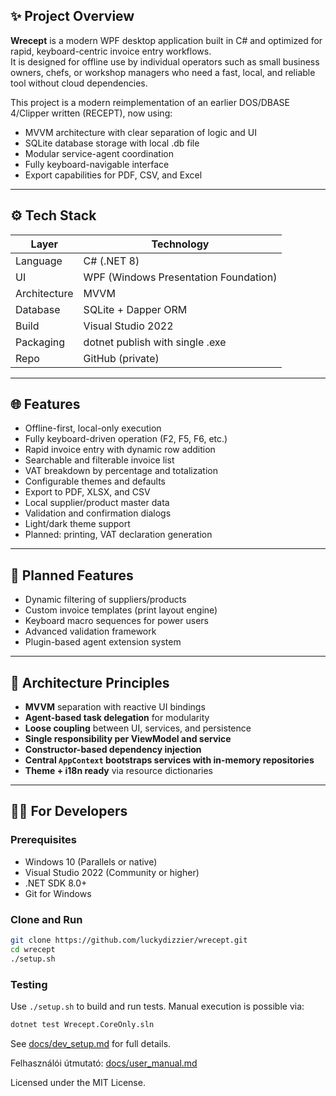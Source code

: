 ﻿## ✨ Project Overview

**Wrecept** is a modern WPF desktop application built in C# and optimized for rapid, keyboard-centric invoice entry workflows.  
It is designed for offline use by individual operators such as small business owners, chefs, or workshop managers who need a fast, local, and reliable tool without cloud dependencies.

This project is a modern reimplementation of an earlier DOS/DBASE 4/Clipper written (RECEPT), now using:

- MVVM architecture with clear separation of logic and UI
- SQLite database storage with local .db file
- Modular service-agent coordination
- Fully keyboard-navigable interface
- Export capabilities for PDF, CSV, and Excel

---

## ⚙ Tech Stack

| Layer        | Technology                      |
| ------------ | ------------------------------- |
| Language     | C# (.NET 8)                     |
| UI           | WPF (Windows Presentation Foundation) |
| Architecture | MVVM                            |
| Database     | SQLite + Dapper ORM             |
| Build        | Visual Studio 2022              |
| Packaging    | dotnet publish with single .exe |
| Repo         | GitHub (private)                |

---

## 🌐 Features

- Offline-first, local-only execution
- Fully keyboard-driven operation (F2, F5, F6, etc.)
- Rapid invoice entry with dynamic row addition
- Searchable and filterable invoice list
- VAT breakdown by percentage and totalization
- Configurable themes and defaults
- Export to PDF, XLSX, and CSV
- Local supplier/product master data
- Validation and confirmation dialogs
- Light/dark theme support
- Planned: printing, VAT declaration generation

---

## 🚧 Planned Features

- Dynamic filtering of suppliers/products
- Custom invoice templates (print layout engine)
- Keyboard macro sequences for power users
- Advanced validation framework
- Plugin-based agent extension system

---

## 🧠 Architecture Principles

- **MVVM** separation with reactive UI bindings
- **Agent-based task delegation** for modularity
- **Loose coupling** between UI, services, and persistence
- **Single responsibility per ViewModel and service**
- **Constructor-based dependency injection**
- **Central `AppContext` bootstraps services with in-memory repositories**
- **Theme + i18n ready** via resource dictionaries

---

## 🧑‍💻 For Developers

### Prerequisites

- Windows 10 (Parallels or native)
- Visual Studio 2022 (Community or higher)
- .NET SDK 8.0+
- Git for Windows


### Clone and Run

```bash
git clone https://github.com/luckydizzier/wrecept.git
cd wrecept
./setup.sh
```

### Testing

Use `./setup.sh` to build and run tests. Manual execution is possible via:

```bash
dotnet test Wrecept.CoreOnly.sln
```

See [docs/dev_setup.md](docs/dev_setup.md) for full details.

Felhasználói útmutató: [docs/user_manual.md](docs/user_manual.md)

Licensed under the MIT License.

